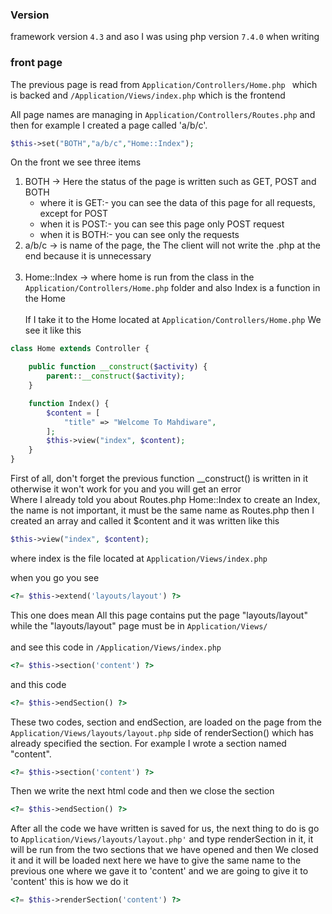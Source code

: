<h3>Version</h2>

framework version `4.3` and aso I was using php version `7.4.0` when writing

<h3>front page</h2>

The previous page is read from `Application/Controllers/Home.php ` which is backed  and `/Application/Views/index.php` which is the frontend 

All page names are managing in `Application/Controllers/Routes.php` and then for example I created a page called 'a/b/c'.  

```php
$this->set("BOTH","a/b/c","Home::Index");
```
On the front we see three items <br>
1. BOTH -> Here the status of the page is written such as GET, POST and BOTH
	* where it is GET:- you can see the data of this page for all requests, except for POST <br>
    * when it is POST:- you can see this page only POST request<br>
    * when it is BOTH:- you can see only the requests<br>
2. a/b/c -> is name of the page, the  The client will not write the .php at the end because it is unnecessary <br><br>
3. Home::Index -> where home is run from the class in the `Application/Controllers/Home.php` folder and also Index is a function in the Home 
<br><br>If I take it to the Home located at `Application/Controllers/Home.php`
We see it like this

```php
class Home extends Controller {

    public function __construct($activity) {
        parent::__construct($activity);
    }

    function Index() {           
        $content = [
        	"title" => "Welcome To Mahdiware",
        ];
        $this->view("index", $content);
    }
}
```
First of all, don't forget the previous function __construct() is written in it otherwise it won't work for you and you will get an error<br>
Where I already told you about Routes.php Home::Index to create an Index, the name is not important, it must be the same name as Routes.php
then I created an array and called it $content and it was written like this 
```php
$this->view("index", $content);
```
where index is the file located at `Application/Views/index.php`


when you go you see 
```php
<?= $this->extend('layouts/layout') ?>
```
This one does mean All this page contains put the page "layouts/layout"
<br>
while the "layouts/layout" page must be in `Application/Views/`
<br><br>
 and see this code in `/Application/Views/index.php`
```php
<?= $this->section('content') ?>
```
and this code

```php
<?= $this->endSection() ?>
```

These two codes, section and endSection, are loaded on the page from the `Application/Views/layouts/layout.php` side of renderSection() which has already specified the section.
 For example I wrote a section named "content". 
```php
<?= $this->section('content') ?>
```
Then we write the next html code and then we close the section 
```php
<?= $this->endSection() ?>
```
After all the code we have written is saved for us, the next thing to do is go to `Application/Views/layouts/layout.php'` and type renderSection in it, it will be run from the two sections that we have opened and then We closed it and it will be loaded next here we have to give the same name to the previous one where we gave it to 'content' and we are going to give it to 'content' this is how we do it 

```php
<?= $this->renderSection('content') ?>
```